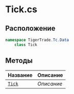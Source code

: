 
# Tick.cs
## Расположение
```csharp
namespace TigerTrade.Tc.Data  
    class Tick
```

## Методы
| Название | Описание |
| --- | --- |
| [`Tick`](./metody/Tick.md) | *Описание* |
